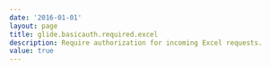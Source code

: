 ```yaml
---
date: '2016-01-01'
layout: page
title: glide.basicauth.required.excel
description: Require authorization for incoming Excel requests.
value: true 
---
```


